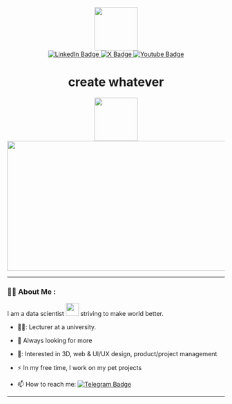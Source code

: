<div id="header" align="center">
  <img src="https://media4.giphy.com/media/h0Cq1ClzO3UpupFPjP/giphy.gif" width="100"/>
</div>
<div id="badges" align="center">
  <a href="https://www.linkedin.com/in/hoqvy/">
    <img src="https://img.shields.io/badge/LinkedIn-blue?style=for-the-badge&logo=linkedin&logoColor=white" alt="LinkedIn Badge"/>
  </a>
    <a href="https://twitter.com/hoqvyyxyz">
    <img src="https://img.shields.io/badge/X-black?style=for-the-badge&logo=X&logoColor=white" alt="X Badge"/>
  </a>
  <a href="https://www.youtube.com/@hoqvy">
    <img src="https://img.shields.io/badge/YouTube-red?style=for-the-badge&logo=youtube&logoColor=white" alt="Youtube Badge"/>
  </a>
</div>
<div id="counter" align="center">
<img src="https://komarev.com/ghpvc/?username=hoqvy&style=flat-square&color=blue" alt=""/>
</div>
<div id="hello" align="center">
  <h1> create whatever </h1>
<img src="https://media3.giphy.com/media/Shw0A1iV9C5ntmg78w/giphy.gif" width="100"/>
</div>
<div align="center">
  <img src="https://media.giphy.com/media/hv5AEBpH3ZyNoRnABG/giphy.gif" width="600" height="300"/>
</div>

---

### :man_technologist: About Me :
I am a data scientist <img src="https://media.giphy.com/media/WUlplcMpOCEmTGBtBW/giphy.gif" width="30"> striving to make world better.
- 🧑‍🎓: Lecturer at a university.

- :seedling: Always looking for more

- 🎯: Interested in 3D, web & UI/UX design, product/project management

- :zap: In my free time, I work on my pet projects

- :mailbox: How to reach me: [![Telegram Badge](https://img.shields.io/badge/Telegram-black?style=for-the-badge&logo=telegram&logoColor=white)](https://t.me/hoqvy)
---
